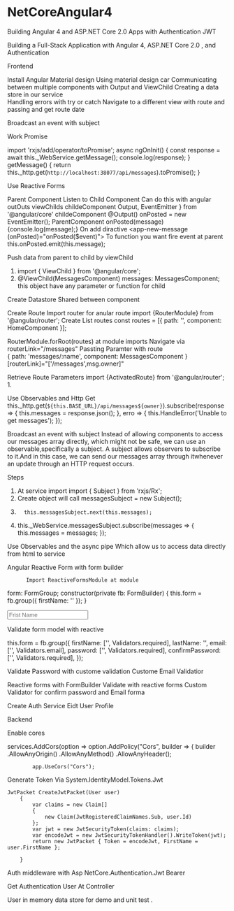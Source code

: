 # NetCoreAngular4
Building Angular 4 and ASP.NET Core 2.0  Apps with Authentication JWT


Building a Full-Stack Application with Angular 4, ASP.NET Core 2.0 , and Authentication


Frontend

Install Angular Material design
Using material design car
Communicating between multiple components with Output and ViewChild
Creating a data store in our service                             
Handling errors with try or catch
Navigate to a different view with route and passing and get route date

Broadcast an event with subject

Work Promise 

import 'rxjs/add/operator/toPromise';
  async ngOnInit() {
   const response = await this._WebService.getMessage();
   console.log(response);
 }
getMessage() {
  return this._http.get(`http://localhost:38077/api/messages`).toPromise();
 }
 
Use Reactive Forms 


Parent Component Listen to Child Component 
 Can do this with angular outOuts viewChilds
childeComponent  Output, EventEmitter } from '@angular/core'
childeComponent  @Output() onPosted = new EventEmitter();
ParentComponent onPosted(message) {console.log(message);}
On add diractive <app-new-message (onPosted)="onPosted($event)"></app-new-message>
To function you want fire event at parent    this.onPosted.emit(this.message);




Push data from parent to child by viewChild
1.	import { ViewChild } from '@angular/core';
2.	 @ViewChild(MessagesComponent) messages: MessagesComponent; this object have any parameter or function for child


Create Datastore Shared between component 

Create Route 
Import router for anular route 
import {RouterModule} from '@angular/router';
Create List routes
const routes = [{ path: '', component: HomeComponent }];

   RouterModule.forRoot(routes) at module imports 
Navigate via routerLink="/messages"
Passting Paramter with route  
{ path: 'messages/:name', component: MessagesComponent }
[routerLink]="['/messages',msg.owner]"

Retrieve Route Parameters 
import {ActivatedRoute} from '@angular/router';
1.	 

Use Observables and Http Get
this._http.get(`${this.BASE_URL}/api/messages${owner}`).subscribe(response => {
       this.messages = response.json();
     }, erro => {
       this.HandleError('Unable to get messages');
     });



Broadcast an event with subject
 Instead of allowing components to access our messages array directly, which might not be safe, we can use an observable,specifically a subject. A subject allows observers to subscribe to it.And in this case, we can send our messages array through itwhenever an update through an HTTP request occurs.

Steps
1.	At service import import { Subject } from 'rxjs/Rx';
2.	Create object will call  messagesSubject = new Subject();
3.	     this.messagesSubject.next(this.messages);
4.	this._WebService.messagesSubject.subscribe(messages => {  this.messages = messages; });
                                

Use Observables and the async pipe
Which allow us to access data directly from html to service




                   
Angular Reactive Form with form builder 

          Import ReactiveFormsModule at module

    
 form: FormGroup;
 constructor(private fb: FormBuilder) {
   this.form = fb.group({
     firstName: ''
   });
 }

 <input mdInput placeholder="Frist Name" formControlName="firstName" >
           
Validate form model with reactive 

  this.form = fb.group({
     firstName: ['', Validators.required],
     lastName: '',
     email: ['', Validators.email],
     password: ['', Validators.required],
     confirmPassword: ['', Validators.required],
   });

Validate Password with custome validation
Custome Email Validatior



Reactive forms with FormBuilder
Validate with reactive forms
Custom Validator for confirm password and Email forma


Create Auth Service
Eidt User Profile 
 
Backend 

Enable cores

   services.AddCors(option => option.AddPolicy("Cors", builder => {
                builder
                 .AllowAnyOrigin()
                 .AllowAnyMethod()
                 .AllowAnyHeader();

            app.UseCors("Cors");


Generate Token Via System.IdentityModel.Tokens.Jwt

    JwtPacket CreateJwtPacket(User user)
        {
            var claims = new Claim[]
            {
                new Claim(JwtRegisteredClaimNames.Sub, user.Id)
            };
            var jwt = new JwtSecurityToken(claims: claims);
            var encodeJwt = new JwtSecurityTokenHandler().WriteToken(jwt);
            return new JwtPacket { Token = encodeJwt, FirstName = user.FirstName };

        }


Auth middleware with Asp NetCore.Authentication.Jwt Bearer

Get Authentication User At  Controller

User in memory data store for demo and unit test .

